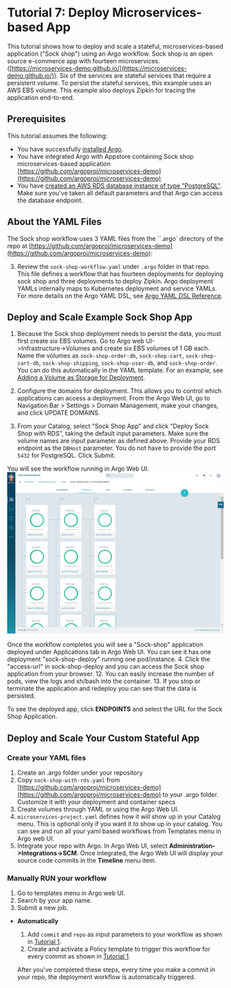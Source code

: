 # Tutorial 7: Deploy Microservices-based App

This tutorial shows how to deploy and scale a stateful, microservices-based application ("Sock shop") using an Argo workflow. Sock shop is an open source e-commerce app with fourteen microservices. ([https://microservices-demo.github.io/](https://microservices-demo.github.io/)). Six of the services are stateful services that require a persistent volume. To persist the stateful services, this example uses an AWS EBS volume. This example also deploys Zipkin for tracing the application end-to-end.

## Prerequisites

  This tutorial assumes the following:

  * You have successfully [installed Argo](https://argoproj.github.io/argo-site/get-started/installation).
  * You have integrated Argo with Appstore containing Sock shop microservices-based application [https://github.com/argoproj/microservices-demo](https://github.com/argoproj/microservices-demo)
  * You have [created an AWS RDS database instance of type "PostgreSQL"](http://docs.aws.amazon.com/AmazonRDS/latest/UserGuide/CHAP_GettingStarted.CreatingConnecting.PostgreSQL.html). Make sure you've taken all default parameters and that Argo can access the database endpoint.

## About the YAML Files

The Sock shop workflow uses 3 YAML files from the ``.argo` directory of the repo at [https://github.com/argoproj/microservices-demo](https://github.com/argoproj/microservices-demo):

3.  Review the `sock-shop-workflow.yaml` under `.argo` folder in that repo. This file defines a workflow that has fourteen deployments for deploying sock shop and three deployments to deploy Zipkin. Argo deployment YAMLs internally maps to Kubernetes deployment and service YAMLs. For more details on the Argo YAML DSL, see [Argo YAML DSL Reference](./../yaml/dsl_reference_intro.md).

## Deploy and Scale Example Sock Shop App


1. Because the Sock shop deployment needs to persist the data, you must first create six EBS volumes. Go to Argo web UI->Infrastructure→Volumes and create six EBS volumes of 1 GB each. Name the volumes as `sock-shop-order-db`, `sock-shop-cart`, `sock-shop-cart-db`, `sock-shop-shipping`, `sock-shop-user-db`, and `sock-shop-order`. You can do this automatically in the YAML template. For an example, see [Adding a Volume as Storage for Deployment](./../yaml/ex_add_volume_deployment.md).
2.  Configure the domains for deployment. This allows you to control which applications can access a deployment. From the Argo Web UI, go to Navigation Bar > Settings > Domain Management, make your changes, and click UPDATE DOMAINS.

3. From your Catalog, select "Sock Shop App" and click "Deploy Sock Shop with RDS", taking the default input parameters. Make sure the volume names are input parameter as defined above. Provide your RDS endpoint as the `DBHost` parameter. You do not have to provide the port `5432` for PostgreSQL. Click Submit.

You will see the workflow running in Argo Web UI.
![Deploy Microservices Workflow](./../../images/microservices_sock-shop_deployment.png)

Once the workflow completes you will see a "Sock-shop" application deployed under Applications tab in Argo Web UI.
You can see it has one deployment "sock-shop-deploy" running one pod/instance.
4. Click the "access-url" in sock-shop-deploy and you can access the Sock shop application from your browser.
12.  You can easily increase the number of pods, view the logs and sh/bash into the container.
13.  If you stop or terminate the application and redeploy you can see that the data is persisted.

To see the deployed app, click **ENDPOINTS** and select the URL for the Sock Shop Application.

## Deploy and Scale Your Custom Stateful App

### Create your YAML files

1.  Create an .argo folder under your repository
2.  Copy `sock-shop-with-rds.yaml` from [https://github.com/argoproj/microservices-demo](https://github.com/argoproj/microservices-demo) to your .argo folder. Customize it with your deployment and container specs
3.  Create volumes through YAML or using the Argo Web UI.
4.  `microservices-project.yaml` defines how it will show up in your Catalog menu. This is optional only if you want it to show up in your catalog. You can see and run all your yaml based workflows from Templates menu in Argo web UI.
4.  Integrate your repo with Argo. In Argo Web UI, select **Administration->Integrations->SCM**. Once integrated, the Argo Web UI will display your source code commits in the **Timeline** menu item.

### Manually RUN your workflow

1.  Go to templates menu in Argo web UI.
2.  Search by your app name.
3.  Submit a new job.


* **Automatically**
   1. Add `commit` and `repo` as input parameters to your workflow as shown in [Tutorial 1](./argo_tutorial_1_create_ci_workflow.md).
   2. Create and activate a Policy template to trigger this workflow for every commit as shown in [Tutorial 1](./argo_tutorial_1_create_ci_workflow.md).

    After you've completed these steps, every time you make a commit in your repo, the deployment workflow is automatically triggered.   
